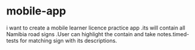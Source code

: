 # mobile-app
i want to create a mobile learner licence practice app .its will contain all Namibia road signs .User can highlight the contain and take notes.timed-tests for matching sign with its descriptions.
